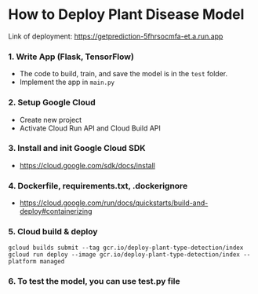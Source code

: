 # How to Deploy Plant Disease Model
Link of deployment: https://getprediction-5fhrsocmfa-et.a.run.app

### 1. Write App (Flask, TensorFlow)
- The code to build, train, and save the model is in the `test` folder.
- Implement the app in `main.py`

### 2. Setup Google Cloud 
- Create new project
- Activate Cloud Run API and Cloud Build API

### 3. Install and init Google Cloud SDK
- https://cloud.google.com/sdk/docs/install

### 4. Dockerfile, requirements.txt, .dockerignore
- https://cloud.google.com/run/docs/quickstarts/build-and-deploy#containerizing

### 5. Cloud build & deploy
```
gcloud builds submit --tag gcr.io/deploy-plant-type-detection/index
gcloud run deploy --image gcr.io/deploy-plant-type-detection/index --platform managed
```

### 6. To test the model, you can use test.py file
